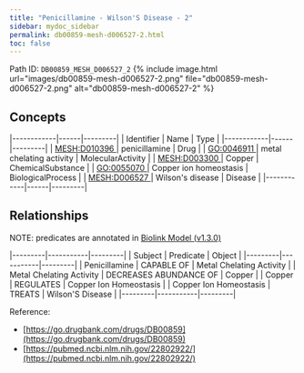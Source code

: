 ```yaml
---
title: "Penicillamine - Wilson'S Disease - 2"
sidebar: mydoc_sidebar
permalink: db00859-mesh-d006527-2.html
toc: false 
---
```



Path ID: `DB00859_MESH_D006527_2`
{% include image.html url="images/db00859-mesh-d006527-2.png" file="db00859-mesh-d006527-2.png" alt="db00859-mesh-d006527-2" %}

## Concepts

|------------|------|---------|
| Identifier | Name | Type    |
|------------|------|---------|
| <a href="https://identifiers.org/MESH:D010396">MESH:D010396 </a> | penicillamine | Drug |
| <a href="https://identifiers.org/GO:0046911">GO:0046911 </a> | metal chelating activity | MolecularActivity |
| <a href="https://identifiers.org/MESH:D003300">MESH:D003300 </a> | Copper | ChemicalSubstance |
| <a href="https://identifiers.org/GO:0055070">GO:0055070 </a> | Copper ion homeostasis | BiologicalProcess |
| <a href="https://identifiers.org/MESH:D006527">MESH:D006527 </a> | Wilson's disease | Disease |
|------------|------|---------|

## Relationships


NOTE: predicates are annotated in <a href="https://github.com/biolink/biolink-model/releases/tag/v1.3.0">Biolink Model (v1.3.0)</a>

|---------|-----------|---------|
| Subject | Predicate | Object  |
|---------|-----------|---------|
| Penicillamine | CAPABLE OF | Metal Chelating Activity |
| Metal Chelating Activity | DECREASES ABUNDANCE OF | Copper |
| Copper | REGULATES | Copper Ion Homeostasis |
| Copper Ion Homeostasis | TREATS | Wilson'S Disease |
|---------|-----------|---------|

Reference: 
  - [https://go.drugbank.com/drugs/DB00859](https://go.drugbank.com/drugs/DB00859)
  - [https://pubmed.ncbi.nlm.nih.gov/22802922/](https://pubmed.ncbi.nlm.nih.gov/22802922/)
